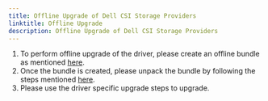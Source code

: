 ```yaml
---
title: Offline Upgrade of Dell CSI Storage Providers
linktitle: Offline Upgrade
description: Offline Upgrade of Dell CSI Storage Providers
---
```


1. To perform offline upgrade of the driver, please create an offline bundle as mentioned [here](./../../../installation/offline#building-an-offline-bundle).
2. Once the bundle is created, please unpack the bundle by following the steps mentioned [here](./../../../installation/offline##unpacking-the-offline-bundle-and-preparing-for-installation).
3. Please use the driver specific upgrade steps to upgrade.